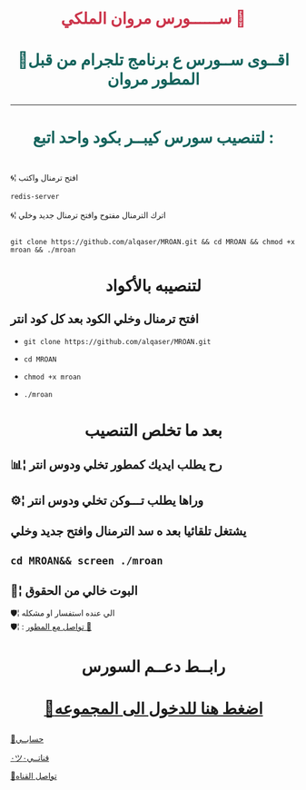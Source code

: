# <p align="center" style="color:#cb3349" > ســــــورس مروان الملكي 🍃

# <p align="center" style="color: #14635c;" > 📣اقــوى ســورس ع برنامج تلجرام من قبل المطور مروان


***

# <p align="center" style="color: #14635c;" > لتنصيب سورس كيبــر بكود واحد اتبع :
 
<br>🌀¦ افتح ترمنال واكتب <br>
<br> `redis-server`<br>
<br>🌀¦ اترك الترمنال مفتوح وافتح ترمنال جديد وخلي<br>

<br>` git clone https://github.com/alqaser/MROAN.git && cd MROAN && chmod +x mroan && ./mroan `<br>

# <p align="center">لتنصيبه بالأكواد 
## افتح ترمنال وخلي الكود بعد كل كود انتر

-    `git clone https://github.com/alqaser/MROAN.git` 

-    `cd MROAN`

-    `chmod +x mroan`

-    `./mroan`

# <p align="center"> بعد ما تخلص التنصيب 


##  📊¦ رح يطلب ايديك كمطور تخلي ودوس انتر

##  ⚙️¦ وراها يطلب تـــوكن تخلي ودوس انتر

##  يشتغل تلقائيا بعد ه سد الترمنال وافتح جديد وخلي

##   `cd MROAN&& screen ./mroan`

##  💬¦ البوت خالي من الحقوق


🛡¦ الي عنده استفسار او مشكله <br>
🛡¦ : [تواصل مع المطور 🍃](https://telegram.me/mroan8)<br>


# <p align="center"> رابــط  دعــم السورس

  # <p align="center">[📨اضغط هنا للدخول الى المجموعه](https://t.me/joinchat/CnKMhUMiiBylH7OvcPuQ5g)
  
  [📨حسابــي](https://telegram.me/mroan8) <br>
  
  [٠ツقناتــي٠](https://telegram.me/mroan1235) <br>
  
  [📨تواصل القناه](https://t.me/bnmvkbot ) <br>
